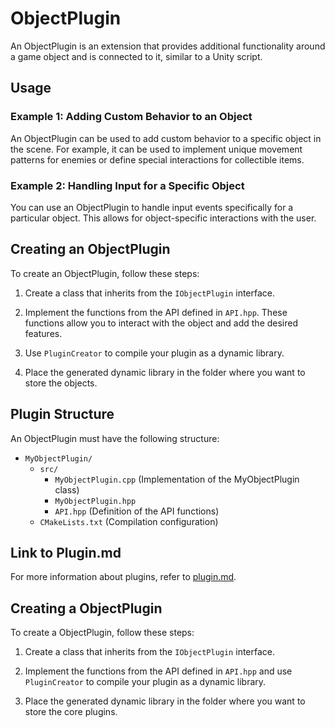 # ObjectPlugin

An ObjectPlugin is an extension that provides additional functionality around a game object and is connected to it, similar to a Unity script.

## Usage

### Example 1: Adding Custom Behavior to an Object

An ObjectPlugin can be used to add custom behavior to a specific object in the scene. For example, it can be used to implement unique movement patterns for enemies or define special interactions for collectible items.

### Example 2: Handling Input for a Specific Object

You can use an ObjectPlugin to handle input events specifically for a particular object. This allows for object-specific interactions with the user.

## Creating an ObjectPlugin

To create an ObjectPlugin, follow these steps:

1. Create a class that inherits from the `IObjectPlugin` interface.

2. Implement the functions from the API defined in `API.hpp`. These functions allow you to interact with the object and add the desired features.

3. Use `PluginCreator` to compile your plugin as a dynamic library.

4. Place the generated dynamic library in the folder where you want to store the objects.

## Plugin Structure

An ObjectPlugin must have the following structure:

- `MyObjectPlugin/`
  - `src/`
    - `MyObjectPlugin.cpp` (Implementation of the MyObjectPlugin class)
    - `MyObjectPlugin.hpp`
    - `API.hpp` (Definition of the API functions)
  - `CMakeLists.txt` (Compilation configuration)

## Link to Plugin.md

For more information about plugins, refer to [plugin.md](https://github.com/rtipe/Uniti/blob/36b2abf216c797e43e6ecb4b544f549e35ad6ad2/Plugins/Plugin.md).

## Creating a ObjectPlugin

To create a ObjectPlugin, follow these steps:

1. Create a class that inherits from the `IObjectPlugin` interface.

2. Implement the functions from the API defined in `API.hpp` and use `PluginCreator` to compile your plugin as a dynamic library.

3. Place the generated dynamic library in the folder where you want to store the core plugins.
